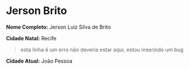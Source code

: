 # Jerson Brito

**Nome Completo:** Jerson Luiz Silva de Brito

**Cidade Natal:** Recife

> esta linha é um erro não deveria estar aqui, estou inserindo um bug

**Cidade Atual:** João Pessoa
